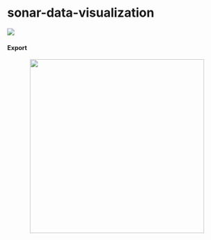 # sonar-data-visualization
<img src="https://img.shields.io/badge/Python-3776AB?style=for-the-badge&logo=Python&logoColor=white">

<h4>Export</h4>
<p align="center">
<img src="https://github.com/wonz22/sonar-data-visualization/assets/122765912/7f0f8d5c-e2d1-4796-8722-06360d5061fa" width="400" height="400"/>
</p>
  
